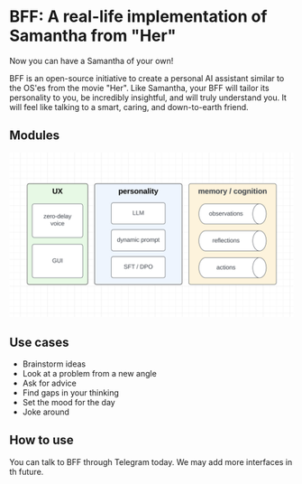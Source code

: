 # BFF: A real-life implementation of Samantha from "Her"

Now you can have a Samantha of your own! 

BFF is an open-source initiative to create a personal AI assistant similar to the OS'es from the movie "Her". Like Samantha, your BFF will tailor its personality to you, be incredibly insightful, and will truly understand you. It will feel like talking to a smart, caring, and down-to-earth friend.

## Modules

![BFF modules](/images/bff-modules.png "BFF modules")

## Use cases
- Brainstorm ideas
- Look at a problem from a new angle
- Ask for advice
- Find gaps in your thinking
- Set the mood for the day
- Joke around

## How to use

You can talk to BFF through Telegram today. We may add more interfaces in th future.

